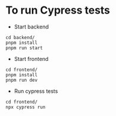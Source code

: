 # To run Cypress tests
- Start backend
```
cd backend/
pnpm install
pnpm run start
```

- Start frontend
```
cd frontend/
pnpm install
pnpm run dev
```

- Run cypress tests
```
cd frontend/
npx cypress run
```
